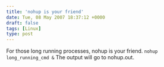 ```yaml
---
title: 'nohup is your friend'
date: Tue, 08 May 2007 18:37:12 +0000
draft: false
tags: [Linux]
type: post
---
```


For those long running processes, nohup is your friend. `nohup long_running_cmd &` The output will go to nohup.out.